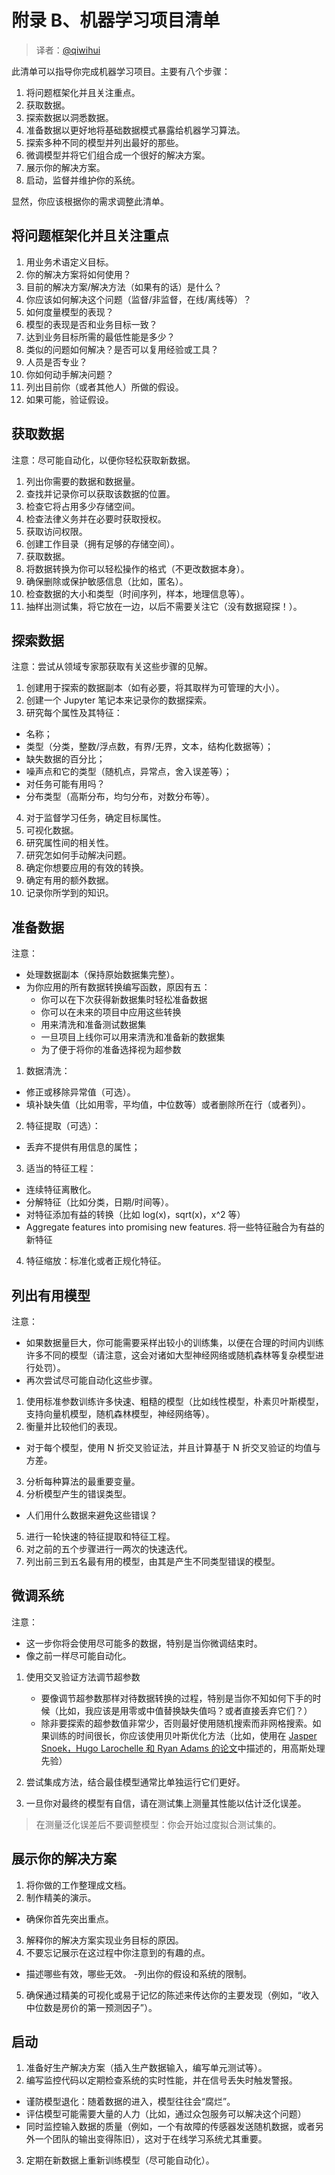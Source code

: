 # 附录 B、机器学习项目清单

> 译者：[@qiwihui](https://github.com/qiwihui)

此清单可以指导你完成机器学习项目。主要有八个步骤：

1. 将问题框架化并且关注重点。
2. 获取数据。
3. 探索数据以洞悉数据。
4. 准备数据以更好地将基础数据模式暴露给机器学习算法。
5. 探索多种不同的模型并列出最好的那些。
6. 微调模型并将它们组合成一个很好的解决方案。
7. 展示你的解决方案。
8. 启动，监督并维护你的系统。

显然，你应该根据你的需求调整此清单。

## 将问题框架化并且关注重点

1. 用业务术语定义目标。
2. 你的解决方案将如何使用？
3. 目前的解决方案/解决方法（如果有的话）是什么？
4. 你应该如何解决这个问题（监督/非监督，在线/离线等）？
5. 如何度量模型的表现？
6. 模型的表现是否和业务目标一致？
7. 达到业务目标所需的最低性能是多少？
8. 类似的问题如何解决？是否可以复用经验或工具？
9. 人员是否专业？
10. 你如何动手解决问题？
11. 列出目前你（或者其他人）所做的假设。
12. 如果可能，验证假设。

## 获取数据

注意：尽可能自动化，以便你轻松获取新数据。

1. 列出你需要的数据和数据量。
2. 查找并记录你可以获取该数据的位置。
3. 检查它将占用多少存储空间。
4. 检查法律义务并在必要时获取授权。
5. 获取访问权限。
6. 创建工作目录（拥有足够的存储空间）。
7. 获取数据。
8. 将数据转换为你可以轻松操作的格式（不更改数据本身）。
9. 确保删除或保护敏感信息（比如，匿名）。
10. 检查数据的大小和类型（时间序列，样本，地理信息等）。
11. 抽样出测试集，将它放在一边，以后不需要关注它（没有数据窥探！）。

## 探索数据

注意：尝试从领域专家那获取有关这些步骤的见解。

1. 创建用于探索的数据副本（如有必要，将其取样为可管理的大小）。
2. 创建一个 Jupyter 笔记本来记录你的数据探索。
3. 研究每个属性及其特征：

  - 名称；
  - 类型（分类，整数/浮点数，有界/无界，文本，结构化数据等）；
  - 缺失数据的百分比；
  - 噪声点和它的类型（随机点，异常点，舍入误差等）；
  - 对任务可能有用吗？
  - 分布类型（高斯分布，均匀分布，对数分布等）。

4. 对于监督学习任务，确定目标属性。
5. 可视化数据。
6. 研究属性间的相关性。
7. 研究怎如何手动解决问题。
8. 确定你想要应用的有效的转换。
9. 确定有用的额外数据。
10. 记录你所学到的知识。

## 准备数据

注意：

  - 处理数据副本（保持原始数据集完整）。
  - 为你应用的所有数据转换编写函数，原因有五：
    - 你可以在下次获得新数据集时轻松准备数据
    - 你可以在未来的项目中应用这些转换
    - 用来清洗和准备测试数据集
    - 一旦项目上线你可以用来清洗和准备新的数据集
    - 为了便于将你的准备选择视为超参数

1. 数据清洗：

  - 修正或移除异常值（可选）。
  - 填补缺失值（比如用零，平均值，中位数等）或者删除所在行（或者列）。

2. 特征提取（可选）：
  
  - 丢弃不提供有用信息的属性；

3. 适当的特征工程：
  
  - 连续特征离散化。
  - 分解特征（比如分类，日期/时间等）。
  - 对特征添加有益的转换（比如 log(x)，sqrt(x)，x^2 等）
  - Aggregate features into promising new features. 将一些特征融合为有益的新特征

4. 特征缩放：标准化或者正规化特征。

## 列出有用模型

注意：

  - 如果数据量巨大，你可能需要采样出较小的训练集，以便在合理的时间内训练许多不同的模型（请注意，这会对诸如大型神经网络或随机森林等复杂模型进行处罚）。
  - 再次尝试尽可能自动化这些步骤。

1. 使用标准参数训练许多快速、粗糙的模型（比如线性模型，朴素贝叶斯模型，支持向量机模型，随机森林模型，神经网络等）。
2. 衡量并比较他们的表现。
  
  - 对于每个模型，使用 N 折交叉验证法，并且计算基于 N 折交叉验证的均值与方差。

3. 分析每种算法的最重要变量。
4. 分析模型产生的错误类型。
  
  - 人们用什么数据来避免这些错误？

5. 进行一轮快速的特征提取和特征工程。
6. 对之前的五个步骤进行一两次的快速迭代。
7. 列出前三到五名最有用的模型，由其是产生不同类型错误的模型。

## 微调系统

注意：

  - 这一步你将会使用尽可能多的数据，特别是当你微调结束时。
  - 像之前一样尽可能自动化。

1. 使用交叉验证方法调节超参数

    - 要像调节超参数那样对待数据转换的过程，特别是当你不知如何下手的时候（比如，我应该是用零或中值替换缺失值吗？或者直接丢弃它们？）
    - 除非要探索的超参数值非常少，否则最好使用随机搜索而非网格搜索。如果训练的时间很长，你应该使用贝叶斯优化方法（比如，使用在 [Jasper Snoek，Hugo Larochelle 和 Ryan Adams 的论文](https://arxiv.org/pdf/1206.2944.pdf)中描述的，用高斯处理先验）

2. 尝试集成方法，结合最佳模型通常比单独运行它们更好。
3. 一旦你对最终的模型有自信，请在测试集上测量其性能以估计泛化误差。

> 在测量泛化误差后不要调整模型：你会开始过度拟合测试集的。

## 展示你的解决方案

1. 将你做的工作整理成文档。
2. 制作精美的演示。

  - 确保你首先突出重点。

3. 解释你的解决方案实现业务目标的原因。
4. 不要忘记展示在这过程中你注意到的有趣的点。
  
  - 描述哪些有效，哪些无效。
  -列出你的假设和系统的限制。

5. 确保通过精美的可视化或易于记忆的陈述来传达你的主要发现（例如，“收入中位数是房价的第一预测因子”）。

## 启动

1. 准备好生产解决方案（插入生产数据输入，编写单元测试等）。
2. 编写监控代码以定期检查系统的实时性能，并在信号丢失时触发警报。

  - 谨防模型退化：随着数据的进入，模型往往会“腐烂”。
  - 评估模型可能需要大量的人力（比如，通过众包服务可以解决这个问题）
  - 同时监控输入数据的质量（例如，一个有故障的传感器发送随机数据，或者另外一个团队的输出变得陈旧），这对于在线学习系统尤其重要。

3. 定期在新数据上重新训练模型（尽可能自动化）。
